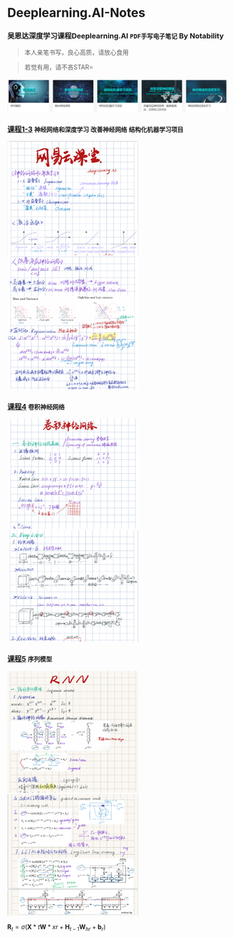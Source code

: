 # Deeplearning.AI-Notes
### 吴恩达深度学习课程Deeplearning.AI `PDF手写电子笔记` By Notability
> 本人亲笔书写，良心高质，请放心食用

> 若觉有用，请不吝STAR:star:

<img src="class.png" width=800>

### [课程1-3](/Course1-3.pdf) `神经网络和深度学习` `改善神经网络` `结构化机器学习项目`

<img src="show/1.png" width=300> <img src="show/2.png" width=300>

### [课程4](/Course4_CNN.pdf) `卷积神经网络`

<img src="show/3.png" width=300> <img src="show/4.png" width=300> 

### [课程5](/Course5_RNN.pdf) `序列模型`

<img src="show/5.png" width=300> <img src="show/6.png" width=300> 

$\mathbf{R}_t = \sigma(\mathbf{X}*t \mathbf{W}*{xr} + \mathbf{H}_{t-1} \mathbf{W}_{hr} + \mathbf{b}_r)$ 
